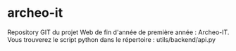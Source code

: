 # archeo-it
Repository GIT du projet Web de fin d'année de première année : Archeo-IT.
Vous trouverez le script python dans le répertoire : utils/backend/api.py

